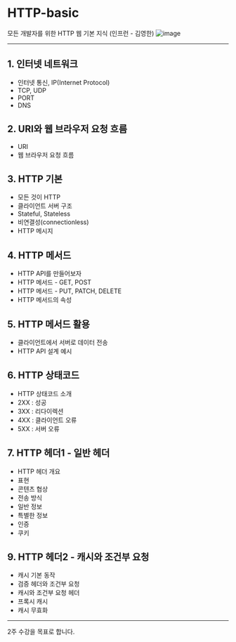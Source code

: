 # HTTP-basic

모든 개발자를 위한 HTTP 웹 기본 지식 (인프런 - 김영한)
![image](https://user-images.githubusercontent.com/84575041/226101899-832332d7-68c0-498e-a521-11ea2fde7a7d.png)

---

## 1. 인터넷 네트워크
- 인터넷 통신, IP(Internet Protocol)
- TCP, UDP
- PORT
- DNS

## 2. URI와 웹 브라우저 요청 흐름
- URI
- 웹 브라우저 요청 흐름

## 3. HTTP 기본
- 모든 것이 HTTP
- 클라이언트 서버 구조
- Stateful, Stateless
- 비연결성(connectionless)
- HTTP 메시지

## 4. HTTP 메서드
- HTTP API를 만들어보자
- HTTP 메서드 - GET, POST
- HTTP 메서드 - PUT, PATCH, DELETE
- HTTP 메서드의 속성

## 5. HTTP 메서드 활용
- 클라이언트에서 서버로 데이터 전송
- HTTP API 설계 예시

## 6. HTTP 상태코드
- HTTP 상태코드 소개
- 2XX : 성공
- 3XX : 리다이렉션
- 4XX : 클라이언트 오류
- 5XX : 서버 오류

## 7. HTTP 헤더1 - 일반 헤더
- HTTP 헤더 개요
- 표현
- 콘텐츠 협상
- 전송 방식
- 일반 정보
- 특별한 정보
- 인증
- 쿠키

## 9. HTTP 헤더2 - 캐시와 조건부 요청
- 캐시 기본 동작
- 검증 헤더와 조건부 요청
- 캐시와 조건부 요청 헤더
- 프록시 캐시
- 캐시 무효화

---

2주 수강을 목표로 합니다.
